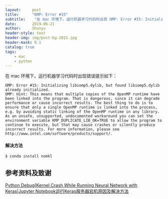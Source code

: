 ```yaml
---
layout:     post
title:      "OMP: Error #15"
subtitle:    "在 mac 环境下，运行机器学习代码时出现 OMP: Error #15: Initializing libiomp5.dylib, but found libiomp5.dylib already initialized."
date:       2019-06-21
author:     Shunyu
header-style: text
header-img: img/post-bg-2015.jpg
header-mask: 0.1
catalog: true
tags:
    - mac
	- python
---
```




在 mac 环境下，运行机器学习代码时出现错误提示如下：

```
OMP: Error #15: Initializing libiomp5.dylib, but found libiomp5.dylib already initialized.
OMP: Hint: This means that multiple copies of the OpenMP runtime have been linked into the program. That is dangerous, since it can degrade performance or cause incorrect results. The best thing to do is to ensure that only a single OpenMP runtime is linked into the process, e.g. by avoiding static linking of the OpenMP runtime in any library. As an unsafe, unsupported, undocumented workaround you can set the environment variable KMP_DUPLICATE_LIB_OK=TRUE to allow the program to continue to execute, but that may cause crashes or silently produce incorrect results. For more information, please see http://www.intel.com/software/products/support/.
```



#### 解决方法

```
$ conda install nomkl
```



## 参考资料及致谢

[Python Debug\]Kernel Crash While Running Neural Network with Keras|Jupyter Notebook运行Keras服务器宕机原因及解决方法](https://www.cnblogs.com/sherrydatascience/p/10626474.html)